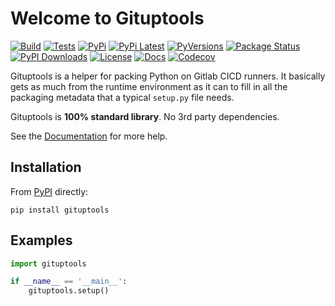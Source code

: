 # Welcome to Gituptools

[![Build](https://gitlab.com/sol-courtney/python-packages/gituptools/badges/main/pipeline.svg)](https://gitlab.com/sol-courtney/python-packages/gituptools)
[![Tests](https://gitlab.com/sol-courtney/python-packages/gituptools/badges/develop/coverage.svg)](https://gitlab.com/sol-courtney/python-packages/gituptools)
[![PyPi](https://badge.fury.io/py/gituptools.svg)](https://pypi.org/project/gituptools/)
[![PyPi Latest](https://img.shields.io/pypi/v/gituptools.svg)](https://pypi.org/project/gituptools/)
[![PyVersions](https://img.shields.io/pypi/pyversions/gituptools.svg)](https://pypi.org/project/gituptools/)
[![Package Status](https://img.shields.io/pypi/status/gituptools.svg)](https://pypi.org/project/gituptools/)
[![PyPI Downloads](https://img.shields.io/pypi/dm/gituptools.svg?label=PyPI%20downloads)](https://pypi.org/project/gituptools/)
[![License](https://img.shields.io/pypi/l/gituptools.svg)](https://gitlab.com/sol-courtney/python-packages/gituptools/-/blob/main/LICENSE)
[![Docs](https://readthedocs.org/projects/gituptools/badge/?version=latest&style=plastic)](https://gituptools.readthedocs.io)
[![Codecov](https://codecov.io/gl/sol-courtney:python-packages/gituptools/branch/develop/graph/badge.svg)](https://codecov.io/gl/sol-courtney:python-packages/gituptools)

Gituptools is a helper for packing Python on Gitlab CICD runners.  It basically gets as much from the runtime environment as it can to fill in all the packaging metadata that a typical `setup.py` file needs.

Gituptools is **100% standard library**.  No 3rd party dependencies.

See the [Documentation](https://gituptools.readthedocs.io) for more help.

## Installation

From [PyPI](https://pypi.org/project/gituptools/) directly:

```
pip install gituptools
```

## Examples

```py
import gituptools

if __name__ == '__main__':
    gituptools.setup()
```
